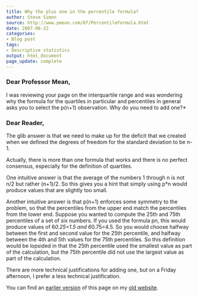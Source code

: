 ```yaml
---
title: Why the plus one in the percentile formula?
author: Steve Simon
source: http://www.pmean.com/07/PercentileFormula.html
date: 2007-06-22
categories:
- Blog post
tags:
- Descriptive statistics
output: html_document
page_update: complete
---
```


### Dear Professor Mean, 

I was reviewing your page on the interquartile range and was wondering why the formula for the quartiles in particular and percentiles in general asks you to select the p(n+1) observation. Why do you need to add one?*

### Dear Reader,

The glib answer is that we need to make up for the deficit that we created when we defined the degrees of freedom for the standard deviation to be n-1.

Actually, there is more than one formula that works and there is no perfect consensus, especially for the definition of quartiles.

One intuitive answer is that the average of the numbers 1 through n is not n/2 but rather (n+1)/2. So this gives you a hint that simply using p*n would produce values that are slightly too small.

Another intuitive answer is that p(n+1) enforces some symmetry to the problem, so that the percentiles from the upper end match the percentiles from the lower end. Suppose you wanted to compute the 25th and 75th percentiles of a set of six numbers. If you used the formula pn, this would produce values of 6*0.25=1.5 and 6*0.75=4.5. So you would choose halfway between the first and second value for the 25th percentile, and halfway between the 4th and 5th values for the 75th percentiles. So this definition would be lopsided in that the 25th percentile used the smallest value as part of the calculation, but the 75th percentile did not use the largest value as part of the calculation.

There are more technical justifications for adding one, but on a Friday afternoon, I prefer a less technical justification.

You can find an [earlier version][sim1] of this page on my [old website][sim2].

[sim1]: http://www.pmean.com/07/PercentileFormula.html
[sim2]: http://www.pmean.com
